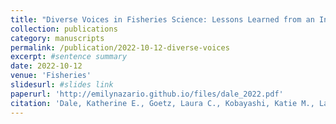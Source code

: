 ```yaml
---
title: "Diverse Voices in Fisheries Science: Lessons Learned from an Insightful Seminar Series"
collection: publications
category: manuscripts
permalink: /publication/2022-10-12-diverse-voices
excerpt: #sentence summary
date: 2022-10-12
venue: 'Fisheries'
slidesurl: #slides link
paperurl: 'http://emilynazario.github.io/files/dale_2022.pdf'
citation: 'Dale, Katherine E., Goetz, Laura C., Kobayashi, Katie M., Lane, Molly R., Nazario, Emily C. (2022). &quot;Diverse Voices in Fisheries Science: Lessons Learned from an Insightful Seminar Series.&quot; <i>Fisheries</i>. 47(6), 241-244.'
---
```

